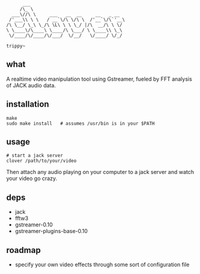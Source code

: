 ```
      ___
     /\_ \
  ___\//\ \     ___   __  __     __   _ __
 /'___\\ \ \   / __`\/\ \/\ \  /'__`\/\`'__\
/\ \__/ \_\ \_/\ \L\ \ \ \_/ |/\  __/\ \ \/
\ \____\/\____\ \____/\ \___/ \ \____\\ \_\
 \/____/\/____/\/___/  \/__/   \/____/ \/_/

trippy~
```

## what

A realtime video manipulation tool using Gstreamer, fueled by FFT analysis of JACK audio data.

## installation

```
make
sudo make install   # assumes /usr/bin is in your $PATH
```

## usage
```
# start a jack server
clover /path/to/your/video
```
Then attach any audio playing on your computer to a jack server and watch your video go crazy.

## deps

- jack
- fftw3
- gstreamer-0.10
- gstreamer-plugins-base-0.10

## roadmap

- specify your own video effects through some sort of configuration file